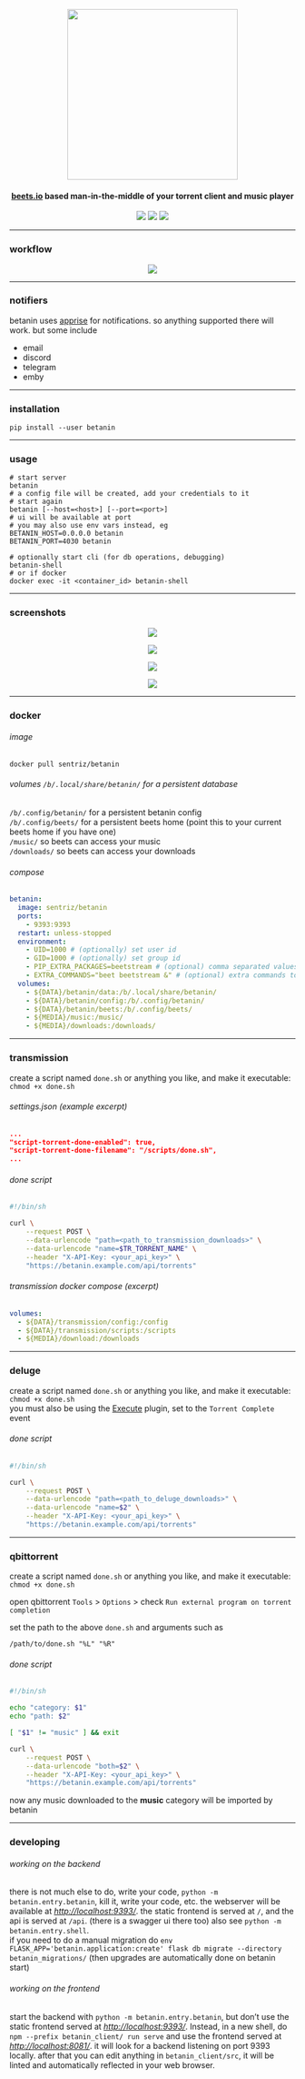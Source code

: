 <p align="center">
<img width="300" src="https://github.com/sentriz/betanin/raw/master/.github/logo.png">
</p>
<h4 align="center">
<a href="http://beets.io/">beets.io</a> based man-in-the-middle of your
torrent client and music player
</h4>
<p align="center">
<a href="http://hub.docker.com/r/sentriz/betanin"><img src="https://img.shields.io/docker/pulls/sentriz/betanin.svg"></a>
<img src="https://img.shields.io/github/issues/sentriz/betanin.svg">
<img src="https://img.shields.io/github/issues-pr/sentriz/betanin.svg">
</p>
<hr>

### workflow

<p align="center">
<img src="https://github.com/sentriz/betanin/raw/master/.github/flow.png">
</p>
<hr>

### notifiers

betanin uses [apprise](https://github.com/caronc/apprise) for
notifications. so anything supported there will work. but some include

- email
- discord
- telegram
- emby

<hr>

### installation

```shell
pip install --user betanin
```

<hr>

### usage

```shell
# start server
betanin
# a config file will be created, add your credentials to it
# start again
betanin [--host=<host>] [--port=<port>]
# ui will be available at port
# you may also use env vars instead, eg
BETANIN_HOST=0.0.0.0 betanin
BETANIN_PORT=4030 betanin

# optionally start cli (for db operations, debugging)
betanin-shell
# or if docker
docker exec -it <container_id> betanin-shell
```

<hr>

### screenshots

<p align="center">
<img src="https://github.com/sentriz/betanin/raw/master/.github/scrot_1.png">
</p>
<p align="center">
<img src="https://github.com/sentriz/betanin/raw/master/.github/scrot_2.png">
</p>
<p align="center">
<img src="https://github.com/sentriz/betanin/raw/master/.github/scrot_3.png">
</p>
<p align="center">
<img src="https://github.com/sentriz/betanin/raw/master/.github/scrot_4.png">
</p>
<hr>

### docker

###### image

`docker pull sentriz/betanin`

###### volumes `/b/.local/share/betanin/` for a persistent database

`/b/.config/betanin/` for a persistent betanin config  
`/b/.config/beets/` for a persistent beets home (point this to your
current beets home if you have one)  
`/music/` so beets can access your music  
`/downloads/` so beets can access your downloads

###### compose

```yml
betanin:
  image: sentriz/betanin
  ports:
    - 9393:9393
  restart: unless-stopped
  environment:
    - UID=1000 # (optionally) set user id
    - GID=1000 # (optionally) set group id
    - PIP_EXTRA_PACKAGES=beetstream # (optional) comma separated values of additional plugins to install
    - EXTRA_COMMANDS="beet beetstream &" # (optional) extra commands to run at start (note the `&` at the end to run it in the background)
  volumes:
    - ${DATA}/betanin/data:/b/.local/share/betanin/
    - ${DATA}/betanin/config:/b/.config/betanin/
    - ${DATA}/betanin/beets:/b/.config/beets/
    - ${MEDIA}/music:/music/
    - ${MEDIA}/downloads:/downloads/
```

<hr>

### transmission

create a script named `done.sh` or anything you like, and make it
executable:  
`chmod +x done.sh`

###### settings.json (example excerpt)

```json
...
"script-torrent-done-enabled": true,
"script-torrent-done-filename": "/scripts/done.sh",
...
```

###### done script

```bash
#!/bin/sh

curl \
    --request POST \
    --data-urlencode "path=<path_to_transmission_downloads>" \
    --data-urlencode "name=$TR_TORRENT_NAME" \
    --header "X-API-Key: <your_api_key>" \
    "https://betanin.example.com/api/torrents"
```

###### transmission docker compose (excerpt)

```yaml
volumes:
  - ${DATA}/transmission/config:/config
  - ${DATA}/transmission/scripts:/scripts
  - ${MEDIA}/download:/downloads
```

<hr>

### deluge

create a script named `done.sh` or anything you like, and make it
executable:  
`chmod +x done.sh`  
you must also be using the
[Execute](https://dev.deluge-torrent.org/wiki/Plugins/Execute) plugin,
set to the `Torrent Complete` event

###### done script

```bash
#!/bin/sh

curl \
    --request POST \
    --data-urlencode "path=<path_to_deluge_downloads>" \
    --data-urlencode "name=$2" \
    --header "X-API-Key: <your_api_key>" \
    "https://betanin.example.com/api/torrents"
```

<hr>

### qbittorrent

create a script named `done.sh` or anything you like, and make it
executable:  
`chmod +x done.sh`

open qbittorrent `Tools` > `Options` > check `Run external program on torrent completion`

set the path to the above `done.sh` and arguments such as

```
/path/to/done.sh "%L" "%R"
```

###### done script

```bash
#!/bin/sh

echo "category: $1"
echo "path: $2"

[ "$1" != "music" ] && exit

curl \
    --request POST \
    --data-urlencode "both=$2" \
    --header "X-API-Key: <your_api_key>" \
    "https://betanin.example.com/api/torrents"
```

now any music downloaded to the **music** category will be imported by betanin

<hr>

### developing

###### working on the backend

there is not much else to do, write your code,
`python -m betanin.entry.betanin`, kill it, write your code, etc. the
webserver will be available at _<http://localhost:9393/>_. the static
frontend is served at `/`, and the api is served at `/api`. (there is a
swagger ui there too) also see `python -m betanin.entry.shell`.  
if you need to do a manual migration do
`env FLASK_APP='betanin.application:create' flask db migrate --directory betanin_migrations/`
(then upgrades are automatically done on betanin start)

###### working on the frontend

start the backend with `python -m betanin.entry.betanin`, but don’t use
the static frontend served at _<http://localhost:9393/>_. Instead, in a
new shell, do `npm --prefix betanin_client/ run serve` and use the
frontend served at _<http://localhost:8081/>_. it will look for a backend
listening on port 9393 locally. after that you can edit anything in
`betanin_client/src`, it will be linted and automatically reflected in
your web browser.
